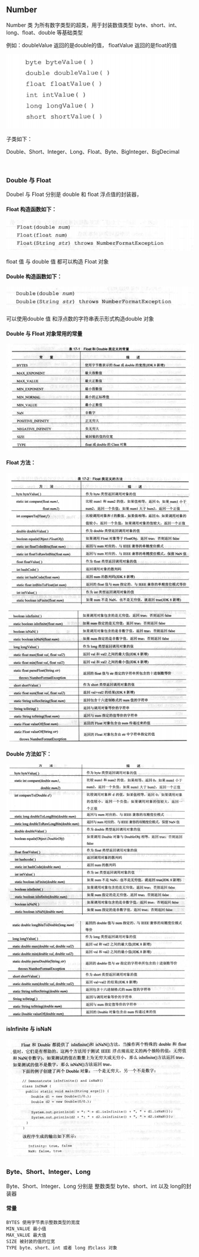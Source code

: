## Number

Number 类 为所有数字类型的超类，用于封装数值类型 byte、short、int、long、float、double 等基础类型

例如：doubleValue 返回的是double的值， floatValue 返回的是float的值

![image-20200509181845198](assets/image-20200509181845198.png)





子类如下：

Double、Short、Integer、Long、Float、Byte、BigInteger、BigDecimal

<br>

### Double 与 Float

Doubel 与 Float 分别是 double 和 float 浮点值的封装器，

#### Float 构造函数如下：

![image-20200518181538638](assets/image-20200518181538638.png)

float 值 与 double 值 都可以构造 Float 对象 



#### Double 构造函数如下：

![image-20200518181621816](assets/image-20200518181621816.png)

可以使用double 值 和浮点数的字符串表示形式构造double 对象



#### Double 与 Float 对象常用的常量

![image-20200518181719625](assets/image-20200518181719625.png)



#### Float 方法：

![image-20200518181913481](assets/image-20200518181913481.png)

![image-20200518181932405](assets/image-20200518181932405.png)



#### Double 方法如下：

![image-20200518181958012](assets/image-20200518181958012.png)

![image-20200518182012497](assets/image-20200518182012497.png)





#### isInfinite 与 isNaN

![image-20200518182153689](assets/image-20200518182153689.png)





### Byte、Short、Integer、Long

Byte、Short、Integer、Long 分别是 整数类型 byte、short、int 以及 long的封装器

#### 常量

```
BYTES 使用字节表示整数类型的宽度
MIN_VALUE 最小值
MAX_VALUE 最大值
SIZE 被封装的值的位宽
TYPE byte、short、int 或者 long 的class 对象
```



